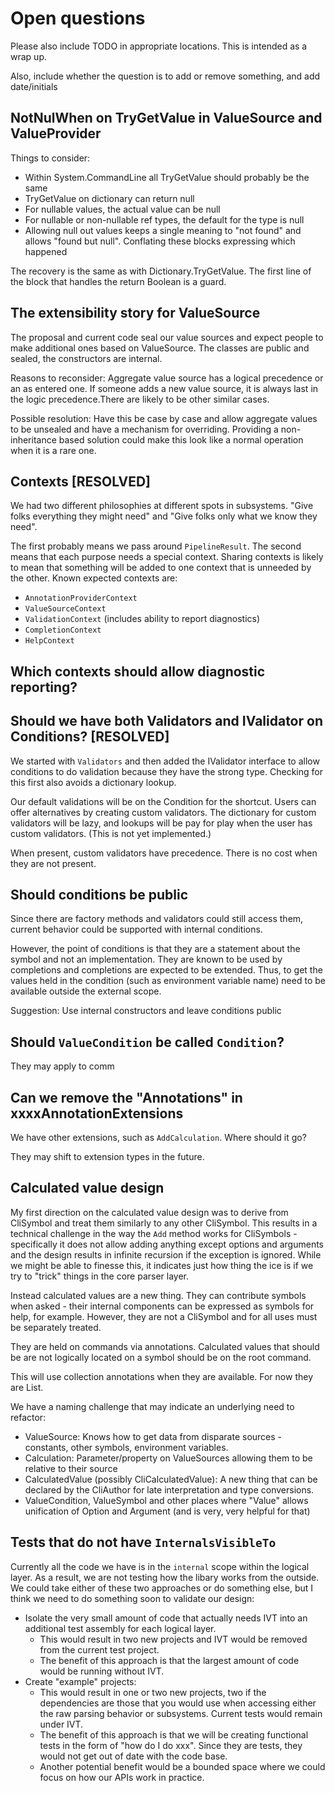 ﻿# Open questions

Please also include TODO in appropriate locations. This is intended as a wrap up.

Also, include whether the question is to add or remove something, and add date/initials

## NotNulWhen on TryGetValue in ValueSource and ValueProvider

Things to consider:

* Within System.CommandLine all TryGetValue should probably be the same
* TryGetValue on dictionary can return null
* For nullable values, the actual value can be null
* For nullable or non-nullable ref types, the default for the type is null
* Allowing null out values keeps a single meaning to "not found" and allows "found but null". Conflating these blocks expressing which happened 

The recovery is the same as with Dictionary.TryGetValue. The first line of the block that handles the return Boolean is a guard.

## The extensibility story for ValueSource

The proposal and current code seal our value sources and expect people to make additional ones based on ValueSource. The classes are public and sealed, the constructors are internal.

Reasons to reconsider: Aggregate value source has a logical precedence or an as entered one. If someone adds a new value source, it is always last in the logic precedence.There are likely to be other similar cases.

Possible resolution: Have this be case by case and allow aggregate values to be unsealed and have a mechanism for overriding. Providing a non-inheritance based solution could make this look like a normal operation when it is a rare one.

## Contexts [RESOLVED]

We had two different philosophies at different spots in subsystems. "Give folks everything they might need" and "Give folks only what we know they need".

The first probably means we pass around `PipelineResult`. The second means that each purpose needs a special context. Sharing contexts is likely to mean that something will be added to one context that is unneeded by the other. Known expected contexts are:

- `AnnotationProviderContext` 
- `ValueSourceContext` 
- `ValidationContext` (includes ability to report diagnostics)
- `CompletionContext` 
- `HelpContext` 

## Which contexts should allow diagnostic reporting?

## Should we have both Validators and IValidator on Conditions? [RESOLVED]

We started with `Validators` and then added the IValidator interface to allow conditions to do validation because they have the strong type. Checking for this first also avoids a dictionary lookup.

Our default validations will be on the Condition for the shortcut. Users can offer alternatives by creating custom validators. The dictionary for custom validators will be lazy, and lookups will be pay for play when the user has custom validators. (This is not yet implemented.)

When present, custom validators have precedence. There is no cost when they are not present.

## Should conditions be public

Since there are factory methods and validators could still access them, current behavior could be supported with internal conditions.

However, the point of conditions is that they are a statement about the symbol and not an implementation. They are known to be used by completions and completions are expected to be extended. Thus, to get the values held in the condition (such as environment variable name) need to be available outside the external scope.

Suggestion: Use internal constructors and leave conditions public

## Should `ValueCondition` be called `Condition`?

They may apply to comm


## Can we remove the "Annotations" in xxxxAnnotationExtensions

We have other extensions, such as `AddCalculation`. Where should it go?

They may shift to extension types in the future.

## Calculated value design

My first direction on the calculated value design was to derive from CliSymbol and treat them similarly to any other CliSymbol. This results in a technical challenge in the way the `Add` method works for CliSymbols - specifically it does not allow adding anything except options and arguments and the design results in infinite recursion if the exception is ignored. While we might be able to finesse this, it indicates just how thing the ice is if we try to "trick" things in the core parser layer. 

Instead calculated values are a new thing. They can contribute symbols when asked - their internal components can be expressed as symbols for help, for example. However, they are not a CliSymbol and for all uses must be separately treated. 

They are held on commands via annotations. Calculated values that should be are not logically located on a symbol should be on the root command.

This will use collection annotations when they are available. For now they are List<CalculatedValue>.

We have a naming challenge that may indicate an underlying need to refactor:

- ValueSource: Knows how to get data from disparate sources - constants, other symbols, environment variables.
- Calculation: Parameter/property on ValueSources allowing them to be relative to their source
- CalculatedValue (possibly CliCalculatedValue): A new thing that can be declared by the CliAuthor for late interpretation and type conversions.
- ValueCondition, ValueSymbol and other places where "Value" allows unification of Option and Argument (and is very, very helpful for that)

## Tests that do not have `InternalsVisibleTo`

Currently all the code we have is in the `internal` scope within the logical layer. As a result, we are not testing how the libary works from the outside. We could take either of these two approaches or do something else, but I think we need to do something soon to validate our design:

- Isolate the very small amount of code that actually needs IVT into an additional test assembly for each logical layer. 
  - This would result in two new projects and IVT would be removed from the current test project.
  - The benefit of this approach is that the largest amount of code would be running without IVT.
- Create "example" projects:
  - This would result in one or two new projects, two if the dependencies are those that you would use when accessing either the raw parsing behavior or subsystems. Current tests would remain under IVT.
  - The benefit of this approach is that we will be creating functional tests in the form of "how do I do xxx". Since they are tests, they would not get out of date with the code base.
  - Another potential benefit would be a bounded space where we could focus on how our APIs work in practice.